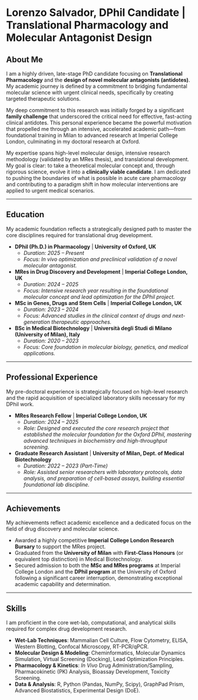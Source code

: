 # Lorenzo Salvador, DPhil Candidate | Translational Pharmacology and Molecular Antagonist Design

## About Me

I am a highly driven, late-stage PhD candidate focusing on **Translational Pharmacology** and the **design of novel molecular antagonists (antidotes)**. My academic journey is defined by a commitment to bridging fundamental molecular science with urgent clinical needs, specifically by creating targeted therapeutic solutions.

My deep commitment to this research was initially forged by a significant **family challenge** that underscored the critical need for effective, fast-acting clinical antidotes. This personal experience became the powerful motivation that propelled me through an intensive, accelerated academic path—from foundational training in Milan to advanced research at Imperial College London, culminating in my doctoral research at Oxford.

My expertise spans high-level molecular design, intensive research methodology (validated by an MRes thesis), and translational development. My goal is clear: to take a theoretical molecular concept and, through rigorous science, evolve it into a **clinically viable candidate**. I am dedicated to pushing the boundaries of what is possible in acute care pharmacology and contributing to a paradigm shift in how molecular interventions are applied to urgent medical scenarios.

---

## Education

My academic foundation reflects a strategically designed path to master the core disciplines required for translational drug development.

* **DPhil (Ph.D.) in Pharmacology** | **University of Oxford, UK**
    * *Duration: 2025 – Present*
    * *Focus: In vivo optimization and preclinical validation of a novel molecular antagonist.*
* **MRes in Drug Discovery and Development** | **Imperial College London, UK**
    * *Duration: 2024 – 2025*
    * *Focus: Intensive research year resulting in the foundational molecular concept and lead optimization for the DPhil project.*
* **MSc in Genes, Drugs and Stem Cells** | **Imperial College London, UK**
    * *Duration: 2023 – 2024*
    * *Focus: Advanced studies in the clinical context of drugs and next-generation therapeutic approaches.*
* **BSc in Medical Biotechnology** | **Università degli Studi di Milano (University of Milan), Italy**
    * *Duration: 2020 – 2023*
    * *Focus: Core foundation in molecular biology, genetics, and medical applications.*

---

## Professional Experience

My pre-doctoral experience is strategically focused on high-level research and the rapid acquisition of specialized laboratory skills necessary for my DPhil work.

* **MRes Research Fellow** | **Imperial College London, UK**
    * *Duration: 2024 – 2025*
    * *Role: Designed and executed the core research project that established the molecular foundation for the Oxford DPhil, mastering advanced techniques in biochemistry and high-throughput screening.*
* **Graduate Research Assistant** | **University of Milan, Dept. of Medical Biotechnology**
    * *Duration: 2022 – 2023 (Part-Time)*
    * *Role: Assisted senior researchers with laboratory protocols, data analysis, and preparation of cell-based assays, building essential foundational lab discipline.*

---

## Achievements

My achievements reflect academic excellence and a dedicated focus on the field of drug discovery and molecular science.

* Awarded a highly competitive **Imperial College London Research Bursary** to support the MRes project.
* Graduated from the **University of Milan** with **First-Class Honours** (or equivalent top distinction) in Medical Biotechnology.
* Secured admission to both the **MSc and MRes programs** at Imperial College London and the **DPhil program** at the University of Oxford following a significant career interruption, demonstrating exceptional academic capability and determination.

---

## Skills

I am proficient in the core wet-lab, computational, and analytical skills required for complex drug development research.

* **Wet-Lab Techniques**: Mammalian Cell Culture, Flow Cytometry, ELISA, Western Blotting, Confocal Microscopy, RT-PCR/qPCR.
* **Molecular Design & Modeling**: Cheminformatics, Molecular Dynamics Simulation, Virtual Screening (Docking), Lead Optimization Principles.
* **Pharmacology & Kinetics**: *In Vivo* Drug Administration/Sampling, Pharmacokinetic (PK) Analysis, Bioassay Development, Toxicity Screening.
* **Data & Analysis**: R, Python (Pandas, NumPy, Scipy), GraphPad Prism, Advanced Biostatistics, Experimental Design (DoE).

